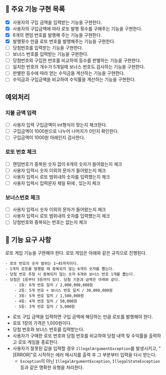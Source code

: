 ## 🚀 주요 기능 구현 목록
- [x] 사용자의 구입 금액을 입력받는 기능을 구현한다.
- [x] 사용자의 구입금액에 따라 로또 발행 횟수를 구해주는 기능을 구현한다.
- [x] 6개의 랜덤 번호를 발행해 주는 기능을 구현한다.
- [x] 발행횟수 만큼 로또 번호를 발행해주는 기능을 구현한다.
- [ ] 당첨번호를 입력받는 기능을 구현한다.
- [ ] 보너스 번호를 입력받는 기능을 구현한다.
- [ ] 당첨번호와 구입한 번호를 비교하여 등수를 판별하는 기능을 구현한다.
- [ ] 일치한 번호의 개수가 5개일때 보너스 번호도 검사하는 기능을 구현한다.
- [ ] 판별한 등수에 따라 얻는 수익금을 계산하는 기능을 구현한다.
- [ ] 수익금과 구입금액을 비교하여 수익률을 계산하는 기능을 구현한다.

## 예외처리
### 지불 금액 입력
- [ ] 사용자 입력 구입금액이 int형식이 맞는지 체크한다.
- [ ] 구입금액이 1000원으로 나누어 나머지가 0인지 확인한다.
- [ ] 구입금액이 1000원 아래인지 검사한다.
### 로또 번호 체크
- [ ] 랜덤번호가 중복된 숫자 없이 6개의 숫자가 들어왔는지 체크
- [ ] 사용자 입력시 숫자 이외의 문자가 들어왔는지 체크
- [ ] 사용자 입력시 로또 범위내의 숫자를 입력했는지 체크
- [ ] 사용자 입력시 입력문자 제일 뒤에 , 있는지 체크
### 보너스번호 체크
- [ ] 사용자 입력시 숫자 이외의 문자가 들어왔는지 체크
- [ ] 사용자 입력시 로또 범위내의 숫자를 입력했는지 체크
- [ ] 당첨번호와 중복되는 번호는 없는지 체크

## 🚀 기능 요구 사항

로또 게임 기능을 구현해야 한다. 로또 게임은 아래와 같은 규칙으로 진행된다.

```
- 로또 번호의 숫자 범위는 1~45까지이다.
- 1개의 로또를 발행할 때 중복되지 않는 6개의 숫자를 뽑는다.
- 당첨 번호 추첨 시 중복되지 않는 숫자 6개와 보너스 번호 1개를 뽑는다.
- 당첨은 1등부터 5등까지 있다. 당첨 기준과 금액은 아래와 같다.
    - 1등: 6개 번호 일치 / 2,000,000,000원
    - 2등: 5개 번호 + 보너스 번호 일치 / 30,000,000원
    - 3등: 5개 번호 일치 / 1,500,000원
    - 4등: 4개 번호 일치 / 50,000원
    - 5등: 3개 번호 일치 / 5,000원
```

- 로또 구입 금액을 입력하면 구입 금액에 해당하는 만큼 로또를 발행해야 한다.
- 로또 1장의 가격은 1,000원이다.
- 당첨 번호와 보너스 번호를 입력받는다.
- 사용자가 구매한 로또 번호와 당첨 번호를 비교하여 당첨 내역 및 수익률을 출력하고 로또 게임을 종료한다.
- 사용자가 잘못된 값을 입력할 경우 `IllegalArgumentException`를 발생시키고, "[ERROR]"로 시작하는 에러 메시지를 출력 후 그 부분부터 입력을 다시 받는다.
    - `Exception`이 아닌 `IllegalArgumentException`, `IllegalStateException` 등과 같은 명확한 유형을 처리한다.
